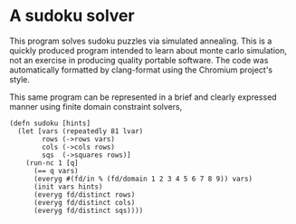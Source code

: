 # A sudoku solver

This program solves sudoku puzzles via simulated annealing. This is a quickly produced program intended to learn about monte carlo simulation, not an exercise in producing quality portable software. The code was automatically formatted by clang-format using the Chromium project's style.

This same program can be represented in a brief and clearly expressed manner using finite domain constraint solvers,

```
(defn sudoku [hints]
  (let [vars (repeatedly 81 lvar)
        rows (->rows vars)
		cols (->cols rows)
		sqs  (->squares rows)]
    (run-nc 1 [q]
	  (== q vars)
	  (everyg #(fd/in % (fd/domain 1 2 3 4 5 6 7 8 9)) vars)
	  (init vars hints)
	  (everyg fd/distinct rows)
	  (everyg fd/distinct cols)
	  (everyg fd/distinct sqs))))
```
